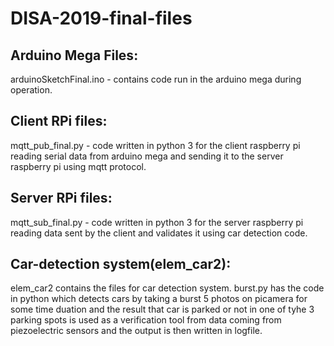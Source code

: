 # DISA-2019-final-files

## Arduino Mega Files:
  arduinoSketchFinal.ino - contains code run in the arduino mega during operation.

## Client RPi files:
  mqtt_pub_final.py - code written in python 3 for the client raspberry pi reading serial data from arduino mega and sending it
                        to the server raspberry pi using mqtt protocol.

## Server RPi files:
  mqtt_sub_final.py - code written in python 3 for the server raspberry pi reading data sent by the client and validates it using
                      car detection code.

## Car-detection system(elem_car2):
  elem_car2 contains the files for car detection system. burst.py has the code in python which detects cars by taking a burst
  5 photos on picamera for some time duation and the result that car is parked or not in one of tyhe 3 parking spots is used as a verification tool from data coming from piezoelectric sensors and the output is then written in logfile.
